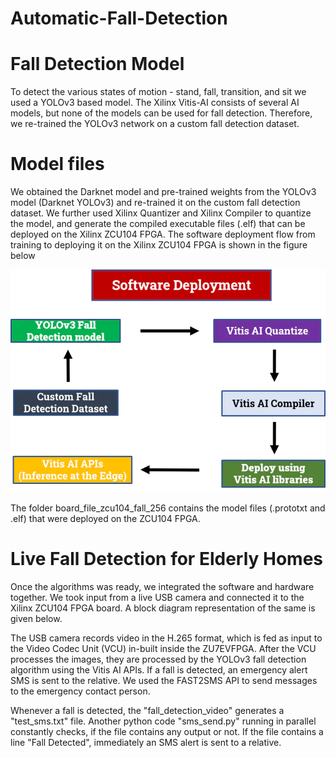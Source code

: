 # Automatic-Fall-Detection

# Fall Detection Model

To detect the various states of motion - stand, fall, transition, and sit we used a YOLOv3 based model. The Xilinx Vitis-AI consists of several AI models, but none of the models can be used for fall detection. Therefore, we re-trained the YOLOv3 network on a custom fall detection dataset.

# Model files
We obtained the Darknet model and pre-trained weights from the YOLOv3 model (Darknet YOLOv3) and re-trained it on the custom fall detection dataset. We further used Xilinx Quantizer and Xilinx Compiler to quantize the model, and generate the compiled executable files (.elf) that can be deployed on the Xilinx ZCU104 FPGA. 
The software deployment flow from training to deploying it on the Xilinx ZCU104 FPGA is shown in the figure below

![alt text](https://github.com/Jinin03/Automatic-Fall-Detection/blob/main/Images/flow_chain_IFECLgKfY0.webp)

The folder board_file_zcu104_fall_256 contains the model files (.prototxt and .elf) that were deployed on the ZCU104 FPGA. 


# Live Fall Detection for Elderly Homes

Once the algorithms was ready, we integrated the software and hardware together. We took input from a live USB camera and connected it to the Xilinx ZCU104 FPGA board. A block diagram representation of the same is given below. 



The USB camera records video in the H.265 format, which is fed as input to the Video Codec Unit (VCU) in-built inside the ZU7EVFPGA. After the VCU processes the images, they are processed by the YOLOv3 fall detection algorithm using the Vitis AI APIs. If a fall is detected, an emergency alert SMS is sent to the relative. We used the FAST2SMS API to send messages to the emergency contact person. 



Whenever a fall is detected, the "fall_detection_video" generates a "test_sms.txt" file. Another python code "sms_send.py" running in parallel constantly checks, if the file contains any output or not. If the file contains a line "Fall Detected", immediately an SMS alert is sent to a relative. 
